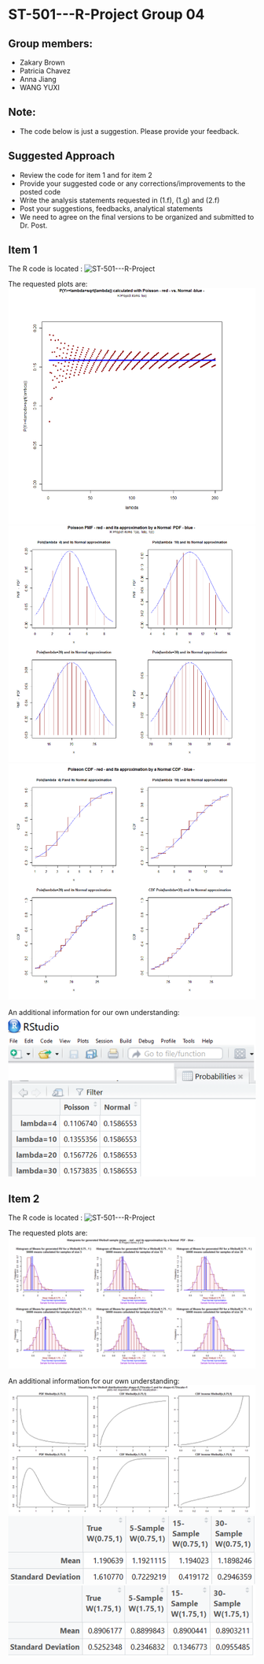 # ST-501---R-Project Group 04

## Group members:
- Zakary Brown
- Patricia Chavez
- Anna Jiang
- WANG YUXI

## Note:
- The code below is just a suggestion.  Please provide your feedback.

## Suggested Approach
- Review the code for item 1 and for item 2
- Provide your suggested code or any corrections/improvements to the posted code
- Write the analysis statements requested in (1.f), (1.g) and (2.f)
- Post your suggestions, feedbacks, analytical statements
- We need to agree on the final versions to be organized and submitted to Dr. Post.

## Item 1
The R code is located : ![ST-501---R-Project](GROUP%2004%20-%20ST%20501%20-%20R%20Project%20-%20Item%201.R)

The requested plots are:
![ST-501---R-Project](Probabilities%20for%20lambdas.png)
![ST-501---R-Project](PMF%20and%20PDF.png)
![ST-501---R-Project](CDF.png)

An additional information for our own understanding:
![ST-501---R-Project](Probabilities.png)

## Item 2
The R code is located : ![ST-501---R-Project](GROUP%2004%20-%20ST%20501%20-%20R%20Project%20-%20Item%202%20v1.1.R)

The requested plots are:
![ST-501---R-Project](R02.02.png)

An additional information for our own understanding:
![ST-501---R-Project](R02.01.png)
![ST-501---R-Project](Parameters075.PNG)
![ST-501---R-Project](Parameters175.PNG)





